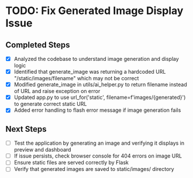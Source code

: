 # TODO: Fix Generated Image Display Issue

## Completed Steps
- [x] Analyzed the codebase to understand image generation and display logic
- [x] Identified that generate_image was returning a hardcoded URL "/static/images/filename" which may not be correct
- [x] Modified generate_image in utils/ai_helper.py to return filename instead of URL and raise exception on error
- [x] Updated app.py to use url_for('static', filename=f'images/{generated}') to generate correct static URL
- [x] Added error handling to flash error message if image generation fails

## Next Steps
- [ ] Test the application by generating an image and verifying it displays in preview and dashboard
- [ ] If issue persists, check browser console for 404 errors on image URL
- [ ] Ensure static files are served correctly by Flask
- [ ] Verify that generated images are saved to static/images/ directory
